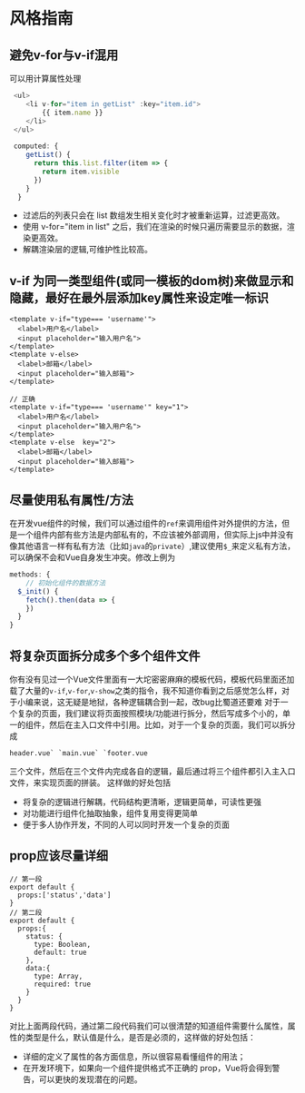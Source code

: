 # 风格指南

## 避免v-for与v-if混用

可以用计算属性处理

```js
 <ul>
    <li v-for="item in getList" :key="item.id">
        {{ item.name }}
    </li>
 </ul>
 
 computed: {
    getList() {
      return this.list.filter(item => {
        return item.visible
      })
    }
  }
```

- 过滤后的列表只会在 list 数组发生相关变化时才被重新运算，过滤更高效。
- 使用 v-for="item in list" 之后，我们在渲染的时候只遍历需要显示的数据，渲染更高效。
- 解耦渲染层的逻辑,可维护性比较高。

## v-if 为同一类型组件(或同一模板的dom树)来做显示和隐藏，最好在最外层添加key属性来设定唯一标识

```vue
<template v-if="type=== 'username'">  
  <label>用户名</label>  
  <input placeholder="输入用户名">  
</template>  
<template v-else>  
  <label>邮箱</label>  
  <input placeholder="输入邮箱">  
</template>  

// 正确
<template v-if="type=== 'username'" key="1">  
  <label>用户名</label>  
  <input placeholder="输入用户名">  
</template>  
<template v-else  key="2">  
  <label>邮箱</label>  
  <input placeholder="输入邮箱">  
</template>
```

## 尽量使用私有属性/方法

在开发vue组件的时候，我们可以通过组件的`ref`来调用组件对外提供的方法，但是一个组件内部有些方法是内部私有的，不应该被外部调用，但实际上js中并没有像其他语言一样有私有方法（比如`java`的`private`）,建议使用`$_`来定义私有方法，可以确保不会和Vue自身发生冲突。修改上例为

```js
methods: {
    // 初始化组件的数据方法
  $_init() {
    fetch().then(data => {
    })
  }
}
```

## 将复杂页面拆分成多个多个组件文件

你有没有见过一个Vue文件里面有一大坨密密麻麻的模板代码，模板代码里面还加载了大量的`v-if`,`v-for`,`v-show`之类的指令，我不知道你看到之后感觉怎么样，对于小编来说，这无疑是地狱，各种逻辑耦合到一起，改bug比蜀道还要难 对于一个复杂的页面，我们建议将页面按照模块/功能进行拆分，然后写成多个小的，单一的组件，然后在主入口文件中引用。比如，对于一个复杂的页面，我们可以拆分成

```
header.vue` `main.vue` `footer.vue
```

三个文件，然后在三个文件内完成各自的逻辑，最后通过将三个组件都引入主入口文件，来实现页面的拼装。 这样做的好处包括

- 将复杂的逻辑进行解耦，代码结构更清晰，逻辑更简单，可读性更强
- 对功能进行组件化抽取抽象，组件复用变得更简单
- 便于多人协作开发，不同的人可以同时开发一个复杂的页面

## prop应该尽量详细

```
// 第一段
export default {
  props:['status','data']
}
// 第二段
export default {
  props:{
    status: {
      type: Boolean,
      default: true
    },
    data:{
      type: Array,
      required: true
    }
  }
}
```

对比上面两段代码，通过第二段代码我们可以很清楚的知道组件需要什么属性，属性的类型是什么，默认值是什么，是否是必须的，这样做的好处包括：

- 详细的定义了属性的各方面信息，所以很容易看懂组件的用法；
- 在开发环境下，如果向一个组件提供格式不正确的 prop，Vue将会得到警告，可以更快的发现潜在的问题。











